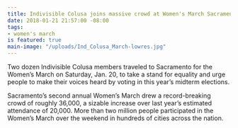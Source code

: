 ```yaml
---
title: Indivisible Colusa joins massive crowd at Women's March Sacramento 2018
date: 2018-01-21 21:57:00 -08:00
tags:
- women's march
is featured: true
main-image: "/uploads/Ind_Colusa_March-lowres.jpg"
---
```


Two dozen Indivisible Colusa members traveled to Sacramento for the Women’s March on Saturday, Jan. 20, to take a stand for equality and urge people to make their voices heard by voting in this year’s midterm elections.

Sacramento’s second annual Women’s March drew a record-breaking crowd of roughly 36,000, a sizable increase over last year’s estimated attendance of 20,000. More than two million people participated in the Women’s March over the weekend in hundreds of cities across the nation. 